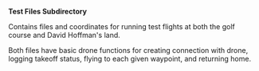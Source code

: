 **Test Files Subdirectory**

Contains files and coordinates for running test flights at both the golf course and David Hoffman's land.

Both files have basic drone functions for creating connection with drone,
logging takeoff status, flying to each given waypoint, and returning home.
